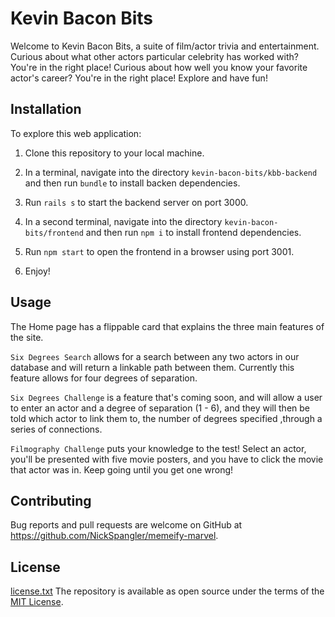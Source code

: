
# Kevin Bacon Bits

Welcome to Kevin Bacon Bits, a suite of film/actor trivia and entertainment.
Curious about what other actors particular celebrity has worked with? You're in the right place! Curious about how well you know your favorite actor's career? You're in the right place! Explore and have fun!

## Installation

To explore this web application:

1) Clone this repository to your local machine.

2) In a terminal, navigate into the directory `kevin-bacon-bits/kbb-backend` and then run `bundle` to install backen dependencies.

3) Run `rails s` to start the backend server on port 3000.

4) In a second terminal, navigate into the directory `kevin-bacon-bits/frontend` and then run `npm i` to install frontend dependencies.

5) Run `npm start` to open the frontend in a browser using port 3001.

6) Enjoy!

## Usage

The Home page has a flippable card that explains the three main features of the site.

`Six Degrees Search` allows for a search between any two actors in our database and will return a linkable path between them. Currently this feature allows for four degrees of separation.

`Six Degrees Challenge` is a feature that's coming soon, and will allow a user to enter an actor and a degree  of separation (1 - 6), and they will then be told which actor to link them to, the number of degrees specified ,through a series of connections.

`Filmography Challenge` puts your knowledge to the test! Select an actor, you'll be presented with five movie posters, and you have to click the movie that actor was in. Keep going until you get one wrong!

## Contributing

Bug reports and pull requests are welcome on GitHub at https://github.com/NickSpangler/memeify-marvel.


## License
[license.txt](license.txt)
The repository is available as open source under the terms of the [MIT License](https://opensource.org/licenses/MIT).
